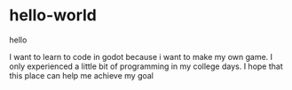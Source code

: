 # hello-world

hello

I want to learn to code in godot because i want to make my own game.
I only experienced a little bit of programming in my college days. 
I hope that this place can help me achieve my goal
